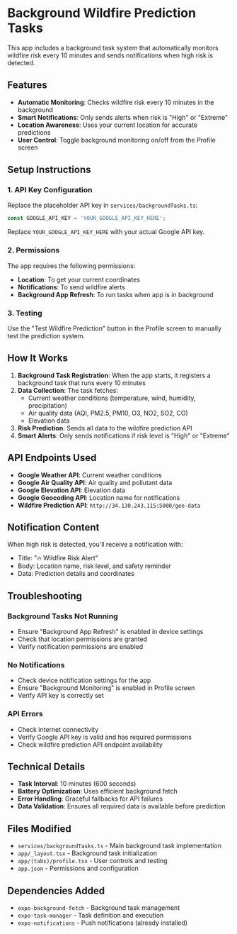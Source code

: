 # Background Wildfire Prediction Tasks

This app includes a background task system that automatically monitors wildfire risk every 10 minutes and sends notifications when high risk is detected.

## Features

- **Automatic Monitoring**: Checks wildfire risk every 10 minutes in the background
- **Smart Notifications**: Only sends alerts when risk is "High" or "Extreme"
- **Location Awareness**: Uses your current location for accurate predictions
- **User Control**: Toggle background monitoring on/off from the Profile screen

## Setup Instructions

### 1. API Key Configuration

Replace the placeholder API key in `services/backgroundTasks.ts`:

```typescript
const GOOGLE_API_KEY = 'YOUR_GOOGLE_API_KEY_HERE';
```

Replace `YOUR_GOOGLE_API_KEY_HERE` with your actual Google API key.

### 2. Permissions

The app requires the following permissions:
- **Location**: To get your current coordinates
- **Notifications**: To send wildfire alerts
- **Background App Refresh**: To run tasks when app is in background

### 3. Testing

Use the "Test Wildfire Prediction" button in the Profile screen to manually test the prediction system.

## How It Works

1. **Background Task Registration**: When the app starts, it registers a background task that runs every 10 minutes
2. **Data Collection**: The task fetches:
   - Current weather conditions (temperature, wind, humidity, precipitation)
   - Air quality data (AQI, PM2.5, PM10, O3, NO2, SO2, CO)
   - Elevation data
3. **Risk Prediction**: Sends all data to the wildfire prediction API
4. **Smart Alerts**: Only sends notifications if risk level is "High" or "Extreme"

## API Endpoints Used

- **Google Weather API**: Current weather conditions
- **Google Air Quality API**: Air quality and pollutant data
- **Google Elevation API**: Elevation data
- **Google Geocoding API**: Location name for notifications
- **Wildfire Prediction API**: `http://34.130.243.115:5000/gee-data`

## Notification Content

When high risk is detected, you'll receive a notification with:
- Title: "🔥 Wildfire Risk Alert"
- Body: Location name, risk level, and safety reminder
- Data: Prediction details and coordinates

## Troubleshooting

### Background Tasks Not Running
- Ensure "Background App Refresh" is enabled in device settings
- Check that location permissions are granted
- Verify notification permissions are enabled

### No Notifications
- Check device notification settings for the app
- Ensure "Background Monitoring" is enabled in Profile screen
- Verify API key is correctly set

### API Errors
- Check internet connectivity
- Verify Google API key is valid and has required permissions
- Check wildfire prediction API endpoint availability

## Technical Details

- **Task Interval**: 10 minutes (600 seconds)
- **Battery Optimization**: Uses efficient background fetch
- **Error Handling**: Graceful fallbacks for API failures
- **Data Validation**: Ensures all required data is available before prediction

## Files Modified

- `services/backgroundTasks.ts` - Main background task implementation
- `app/_layout.tsx` - Background task initialization
- `app/(tabs)/profile.tsx` - User controls and testing
- `app.json` - Permissions and configuration

## Dependencies Added

- `expo-background-fetch` - Background task management
- `expo-task-manager` - Task definition and execution
- `expo-notifications` - Push notifications (already installed) 
